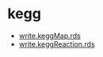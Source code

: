 # kegg



+ [write.keggMap.rds](kegg/write.keggMap.rds.1) 
+ [write.keggReaction.rds](kegg/write.keggReaction.rds.1) 
